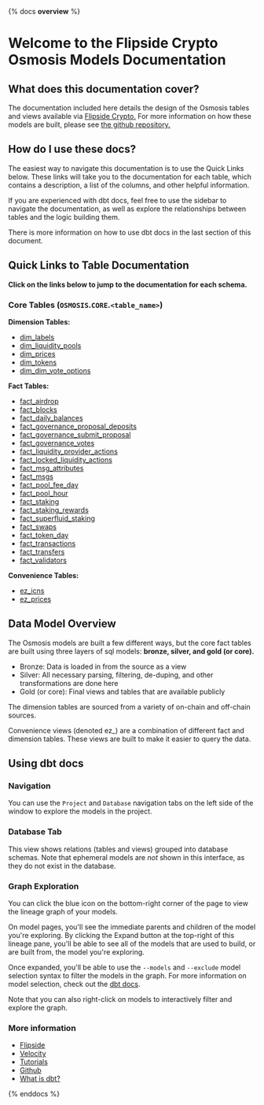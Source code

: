 {% docs __overview__ %}

# Welcome to the Flipside Crypto Osmosis Models Documentation

## **What does this documentation cover?**
The documentation included here details the design of the Osmosis
 tables and views available via [Flipside Crypto.](https://flipsidecrypto.xyz/) For more information on how these models are built, please see [the github repository.](https://github.com/flipsideCrypto/osmosis-models/)

## **How do I use these docs?**
The easiest way to navigate this documentation is to use the Quick Links below. These links will take you to the documentation for each table, which contains a description, a list of the columns, and other helpful information.

If you are experienced with dbt docs, feel free to use the sidebar to navigate the documentation, as well as explore the relationships between tables and the logic building them.

There is more information on how to use dbt docs in the last section of this document.

## **Quick Links to Table Documentation**

**Click on the links below to jump to the documentation for each schema.**

### Core Tables (`OSMOSIS`.`CORE`.`<table_name>`)

**Dimension Tables:**
- [dim_labels](#!/model/model.osmosis_models.core__dim_labels)
- [dim_liquidity_pools](#!/model/model.osmosis_models.core__dim_liquidity_pools)
- [dim_prices ](#!/model/model.osmosis_models.core__dim_prices )
- [dim_tokens](#!/model/model.osmosis_models.core__dim_tokens)
- [dim_dim_vote_options](#!/model/model.osmosis_models.core__dim_vote_options)

**Fact Tables:**
- [fact_airdrop](#!/model/model.osmosis.core__fact_airdrop)
- [fact_blocks](#!/model/model.osmosis.core__fact_blocks)
- [fact_daily_balances](#!/model/model.osmosis.core__fact_daily_balances)
- [fact_governance_proposal_deposits](#!/model/model.osmosis.core__fact_governance_proposal_deposits)
- [fact_governance_submit_proposal](#!/model/model.osmosis.core__fact_governance_submit_proposal)
- [fact_governance_votes](#!/model/model.osmosis.core__fact_governance_votes)
- [fact_liquidity_provider_actions](#!/model/model.osmosis.core__fact_liquidity_provider_actions)
- [fact_locked_liquidity_actions](#!/model/model.osmosis.core__fact_locked_liquidity_actions)
- [fact_msg_attributes](#!/model/model.osmosis.core__fact_msg_attributes)
- [fact_msgs](#!/model/model.osmosis.core__fact_msgs)
- [fact_pool_fee_day](#!/model/model.osmosis.core__fact_pool_fee_day)
- [fact_pool_hour](#!/model/model.osmosis.core__fact_pool_hour)
- [fact_staking](#!/model/model.osmosis.core__fact_staking)
- [fact_staking_rewards](#!/model/model.osmosis.core__fact_staking_rewards)
- [fact_superfluid_staking](#!/model/model.osmosis.core__fact_superfluid_staking)
- [fact_swaps](#!/model/model.osmosis.core__fact_swaps)
- [fact_token_day](#!/model/model.osmosis.core__fact_token_day)
- [fact_transactions](#!/model/model.osmosis.core__fact_transactions)
- [fact_transfers](#!/model/model.osmosis.core__fact_transfers)
- [fact_validators](#!/model/model.osmosis.core__fact_validators)


**Convenience Tables:**
- [ez_icns](#!/model/model.osmosis.core__ez_icns)
- [ez_prices](#!/model/model.osmosis.core__ez_prices)


## **Data Model Overview**

The Osmosis models are built a few different ways, but the core fact tables are built using three layers of sql models: **bronze, silver, and gold (or core).**

- Bronze: Data is loaded in from the source as a view
- Silver: All necessary parsing, filtering, de-duping, and other transformations are done here
- Gold (or core): Final views and tables that are available publicly

The dimension tables are sourced from a variety of on-chain and off-chain sources.

Convenience views (denoted ez_) are a combination of different fact and dimension tables. These views are built to make it easier to query the data.

## **Using dbt docs**
### Navigation

You can use the ```Project``` and ```Database``` navigation tabs on the left side of the window to explore the models in the project.

### Database Tab

This view shows relations (tables and views) grouped into database schemas. Note that ephemeral models are *not* shown in this interface, as they do not exist in the database.

### Graph Exploration

You can click the blue icon on the bottom-right corner of the page to view the lineage graph of your models.

On model pages, you'll see the immediate parents and children of the model you're exploring. By clicking the Expand button at the top-right of this lineage pane, you'll be able to see all of the models that are used to build, or are built from, the model you're exploring.

Once expanded, you'll be able to use the ```--models``` and ```--exclude``` model selection syntax to filter the models in the graph. For more information on model selection, check out the [dbt docs](https://docs.getdbt.com/docs/model-selection-syntax).

Note that you can also right-click on models to interactively filter and explore the graph.


### **More information**
- [Flipside](https://flipsidecrypto.xyz/)
- [Velocity](https://app.flipsidecrypto.com/velocity?nav=Discover)
- [Tutorials](https://docs.flipsidecrypto.com/our-data/tutorials)
- [Github](https://github.com/FlipsideCrypto/osmosis-models)
- [What is dbt?](https://docs.getdbt.com/docs/introduction)

{% enddocs %}